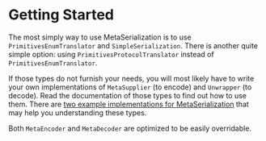 # Getting Started
The most simply way to use MetaSerialization is to use `PrimitivesEnumTranslator` and `SimpleSerialization`. There is another quite simple option: using `PrimitivesProtocolTranslator` instead of `PrimitivesEnumTranslator`.

If those types do not furnish your needs, you will most likely have to write your own implementations of `MetaSupplier` (to encode) and `Unwrapper` (to decode).
Read the documentation of those types to find out how to use them.
There are [two example implementations for MetaSerialization](TODO:) that may help you understanding these types.

Both `MetaEncoder` and `MetaDecoder` are optimized to be easily overridable.
